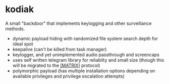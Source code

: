 # kodiak
A small "backdoor" that implements keylogging and other
 surveillance methods.
- dynamic payload hiding with randomized file system search depth for ideal spot
- keepalive (can't be killed from task manager)
- keylogger, and yet unimplemented audio passthrough and screencaps
- uses self written telegram library for reliabilty and small size (though this will be migrated to the [[MATRIX]](https://spec.matrix.org/latest/) protocol)
- polymorphic payload (has multiple installation options depending on available privileges and privilege escalation attempts) 
